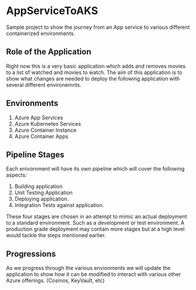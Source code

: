 # AppServiceToAKS
Sample project to show the journey from an App service to various different containerized environments.

## Role of the Application
Right now this is a very basic application which adds and removes movies to a list of watched and movies to watch. The aim of this application is to show what changes are needed to deploy the following application with several different environemnts.

## Environments
1. Azure App Services
2. Azure Kubernetes Services
3. Azure Container Instance
4. Azure Container Apps

## Pipeline Stages
Each enivornment will have its own pipeline which will cover the following aspects:
1. Building application
2. Unit Testing Application
3. Deploying application.
4. Integration Tests against application.

These four stages are chosen in an attempt to mimic an actual deployment to a standard environment. Such as a development or test environment. A production grade deployment may contain more stages but at a high level would tackle the steps mentioned earlier.

## Progressions
As we progress through the various envionments we will update the application to show how it can be modified to interact with various other Azure offerings. (Cosmos, KeyVault, etc)


